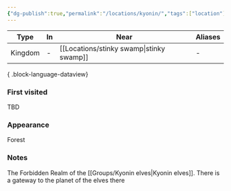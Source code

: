 ```yaml
---
{"dg-publish":true,"permalink":"/locations/kyonin/","tags":["location"],"noteIcon":"location","created":"2023-12-28T00:43:14.473+01:00","updated":"2024-01-08T12:13:31.974+01:00"}
---
```


| Type    | In | Near             | Aliases |
| ------- | -- | ---------------- | ------- |
| Kingdom | \- | [[Locations/stinky swamp\|stinky swamp]] | \-      |

{ .block-language-dataview}
### First visited
TBD
### Appearance
Forest
### Notes
The Forbidden Realm of the [[Groups/Kyonin elves\|Kyonin elves]]. There is a gateway to the planet of the elves there